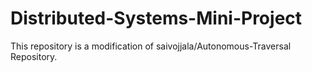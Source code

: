 # Distributed-Systems-Mini-Project
This repository is a modification of saivojjala/Autonomous-Traversal Repository.
